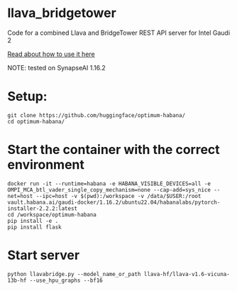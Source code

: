 # llava_bridgetower
Code for a combined Llava and BridgeTower REST API server for Intel Gaudi 2 

[Read about how to use it here](https://runaker.medium.com/enhancing-mixtral-8x22b-with-vision-an-on-premises-solution-for-intel-gaudi-21222c286194)

NOTE: tested on SynapseAI 1.16.2

# Setup:
```
git clone https://github.com/huggingface/optimum-habana/
cd optimum-habana/
```
# Start the container with the correct environment
```
docker run -it --runtime=habana -e HABANA_VISIBLE_DEVICES=all -e OMPI_MCA_btl_vader_single_copy_mechanism=none --cap-add=sys_nice --net=host --ipc=host -v $(pwd):/workspace -v /data/$USER:/root vault.habana.ai/gaudi-docker/1.16.2/ubuntu22.04/habanalabs/pytorch-installer-2.2.2:latest
cd /workspace/optimum-habana
pip install -e .
pip install flask
```
# Start server
```
python llavabridge.py --model_name_or_path llava-hf/llava-v1.6-vicuna-13b-hf --use_hpu_graphs --bf16
```
